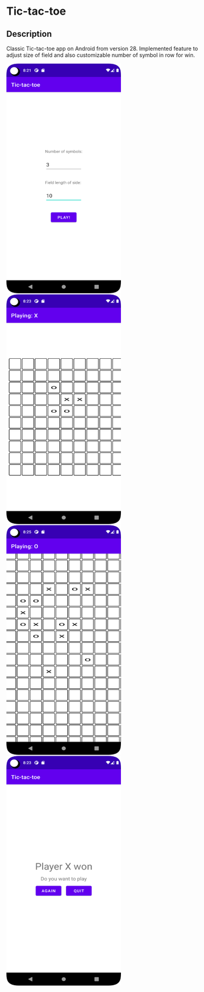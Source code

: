 # Tic-tac-toe
## Description
Classic Tic-tac-toe app on Android from version 28. Implemented feature to adjust size of field and also customizable number of symbol in row for win.

<img src="pic/start.png" alt="Start up menu" width="300" height="600px"/>

<img src="pic/play1.png" alt="Field small" width="300" height="600px"/>

<img src="pic/play2.png" alt="Field big" width="300" height="600px"/>

<img src="pic/finished.png" alt="Finished page" width="300" height="600px"/>
